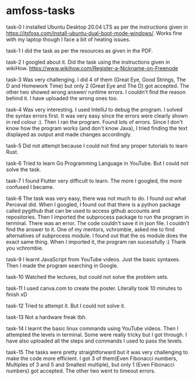 # amfoss-tasks

task-0 
I installed Ubuntu Desktop 20.04 LTS as per the instructions given in https://itsfoss.com/install-ubuntu-dual-boot-mode-windows/.
Works fine with my laptop though I face a bit of heating issues.

task-1
I did the task as per the resources as given in the PDF.

task-2
I googled about it. Did the task using the instructions given in wikiHow.
https://www.wikihow.com/Register-a-Nickname-on-Freenode

task-3
Was very challenging. I did 4 of them (Great Eye, Good Strings, The D and Homework Time) but only 2 (Great Eye and The D) got accepted. The other two showed wrong answer/ runtime errors. I couldn't find the reason behind it. I have uploaded the wrong ones too.

task-4
Was very interesting. I used IntelliJ to debug the program. I solved the syntax errors first. It was very easy since the errors were clearly shown in red colour :).
Then I ran the program. Found lots of errors. Since I don't know how the program works (and don't know Java), I tried finding the text displayed as output and made changes accordingly.

task-5
Did not attempt because I could not find any proper tutorials to learn Rust.

task-6
Tried to learn Go Programming Language in YouTube. But I could not solve the task.

task-7
I found Flutter very difficult to learn. The more I googled, the more confused I became.

task-8
The task was very easy, there was not much to do. I found out what Perceval did. When I googled, I found out that there is a python package called pygithub that can be used to access github accounts and repositories. Then I imported the subprocess package to run the program in terminal. There was an error. The code couldn't save it in json file. I couldn't find the answer to it.
One of my mentors, vchrombie, asked me to find alternatives of subprocess module. I found out that the os module does the exact same thing. When I imported it, the program ran sucessfully :) Thank you vchrombie.

task-9
I learnt JavaScript from YouTube videos. Just the basic syntaxes. Then I made the program searching in Google.

task-10
Watched the lectures, but could not solve the problem sets.

task-11
I used canva.com to create the poster. Literally took 10 minutes to finish xD

task-12
Tried to attempt it. But I could not solve it.

task-13
Not a hardware freak tbh.

task-14
I learnt the basic linux commands using YouTube videos. Then I attempted the levels in terminal. Some were really tricky but I got through. I have also uploaded all the steps and commands I used to pass the levels.

task-15
The tasks were pretty straightforward but it was very challenging to make the code more efficient.
I got 3 of them(Even Fibonacci numbers, Multiples of 3 and 5 and Smallest multiple), but only 1 (Even Fibonacci numbers) got accepted. The other two went to timeout errors.
